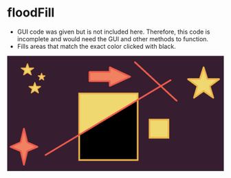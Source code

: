 # floodFill
* GUI code was given but is not included here. Therefore, this code is incomplete and would need the GUI and other methods to function.
* Fills areas that match the exact color clicked with black.

![Example flood fill image](fill.png)

